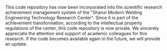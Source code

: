 This code repository has now been incorporated into the scientific research achievement management system of the "Shanxi Modern Welding Engineering Technology Research Center". Since it is part of the achievement transformation, according to the intellectual property regulations of the center, this code repository is now private. We sincerely appreciate the attention and support of academic colleagues for this research. If the code becomes available again in the future, we will provide an update. 
